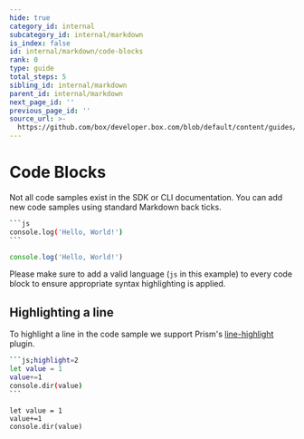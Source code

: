```yaml
---
hide: true
category_id: internal
subcategory_id: internal/markdown
is_index: false
id: internal/markdown/code-blocks
rank: 0
type: guide
total_steps: 5
sibling_id: internal/markdown
parent_id: internal/markdown
next_page_id: ''
previous_page_id: ''
source_url: >-
  https://github.com/box/developer.box.com/blob/default/content/guides/internal/markdown/code-blocks.md
---
```

<!-- does not need translation -->

# Code Blocks

<!-- markdownlint-disable code-fence-style -->

Not all code samples exist in the SDK or CLI documentation. You can add new code
samples using standard Markdown back ticks.

~~~sh
```js
console.log('Hello, World!')
```
~~~

<H>

```js
console.log('Hello, World!')
```

</H>

<Message>

Please make sure to add a valid language (`js` in this example) to every
code block to ensure appropriate syntax highlighting is applied.

</Message>

## Highlighting a line

To highlight a line in the code sample we support Prism's
[line-highlight](https://prismjs.com/plugins/line-highlight/) plugin.

~~~sh
```js;highlight=2
let value = 1
value+=1
console.dir(value)
```
~~~

<H>

```js;highlight=2
let value = 1
value+=1
console.dir(value)
```

</H>

<!-- markdownlint-enable code-fence-style -->